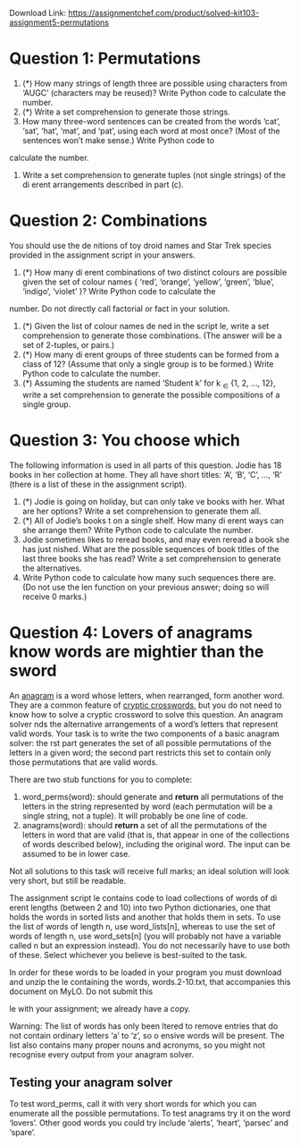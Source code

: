 Download Link: https://assignmentchef.com/product/solved-kit103-assignment5-permutations
<br>
<h1>Question 1: Permutations</h1>

<ol>

 <li>(*) How many strings of length three are possible using characters from ‘AUGC’ (characters may be reused)? Write Python code to calculate the number.</li>

 <li>(*) Write a set comprehension to generate those strings.</li>

 <li>How many three-word sentences can be created from the words ‘cat’, ‘sat’, ‘hat’, ‘mat’, and ‘pat’, using each word at most once? (Most of the sentences won’t make sense.) Write Python code to</li>

</ol>

calculate the number.

<ol>

 <li>Write a set comprehension to generate tuples (not single strings) of the di erent arrangements described in part (c).</li>

</ol>

<h1>Question 2: Combinations</h1>

You should use the de nitions of toy droid names and Star Trek species provided in the assignment script in your answers.

<ol>

 <li>(*) How many di erent combinations of two distinct colours are possible given the set of colour names { ‘red’, ‘orange’, ‘yellow’, ‘green’, ‘blue’, ‘indigo’, ‘violet’ }? Write Python code to calculate the</li>

</ol>

number. Do not directly call factorial or fact in your solution.

<ol>

 <li>(*) Given the list of colour names de ned in the script le, write a set comprehension to generate those combinations. (The answer will be a set of 2-tuples, or pairs.)</li>

 <li>(*) How many di erent groups of three students can be formed from a class of 12? (Assume that only a single group is to be formed.) Write Python code to calculate the number.</li>

 <li>(*) Assuming the students are named ‘Student k’ for k <sub>∈</sub> {1, 2, …, 12}, write a set comprehension to generate the possible compositions of a single group.</li>

</ol>

<h1>Question 3: You choose which</h1>

The following information is used in all parts of this question. Jodie has 18 books in her collection at home. They all have short titles: ‘A’, ‘B’, ‘C’, …, ‘R’ (there is a list of these in the assignment script).

<ol>

 <li>(*) Jodie is going on holiday, but can only take ve books with her. What are her options? Write a set comprehension to generate them all.</li>

 <li>(*) All of Jodie’s books t on a single shelf. How many di erent ways can she arrange them? Write Python code to calculate the number.</li>

 <li>Jodie sometimes likes to reread books, and may even reread a book she has just nished. What are the possible sequences of book titles of the last three books she has read? Write a set comprehension to generate the alternatives.</li>

 <li>Write Python code to calculate how many such sequences there are. (Do not use the len function on your previous answer; doing so will receive 0 marks.)</li>

</ol>

<h1>Question 4: Lovers of anagrams know words are mightier than the sword</h1>

An <u>anagram</u> is a word whose letters, when rearranged, form another word. They are a common feature of <u>cryptic crosswords</u>, but you do not need to know how to solve a cryptic crossword to solve this question. An anagram solver nds the alternative arrangements of a word’s letters that represent valid words. Your task is to write the two components of a basic anagram solver: the rst part generates the set of all possible permutations of the letters in a given word; the second part restricts this set to contain only those permutations that are valid words.

There are two stub functions for you to complete:

<ol>

 <li>word_perms(word): should generate and <strong>return</strong> all permutations of the letters in the string represented by word (each permutation will be a single string, not a tuple). It will probably be one line of code.</li>

 <li>anagrams(word): should <strong>return</strong> a set of all the permutations of the letters in word that are valid (that is, that appear in one of the collections of words described below), including the original word. The input can be assumed to be in lower case.</li>

</ol>

Not all solutions to this task will receive full marks; an ideal solution will look very short, but still be readable.

The assignment script le contains code to load collections of words of di erent lengths (between 2 and 10) into two Python dictionaries, one that holds the words in sorted lists and another that holds them in sets. To use the list of words of length n, use word_lists[n], whereas to use the set of words of length n, use word_sets[n] (you will probably not have a variable called n but an expression instead). You do not necessarily have to use both of these. Select whichever you believe is best-suited to the task.

In order for these words to be loaded in your program you must download and unzip the le containing the words, words.2-10.txt, that accompanies this document on MyLO. Do not submit this

le with your assignment; we already have a copy.

Warning: The list of words has only been ltered to remove entries that do not contain ordinary letters ‘a’ to ‘z’, so o ensive words will be present. The list also contains many proper nouns and acronyms, so you might not recognise every output from your anagram solver.

<h2>Testing your anagram solver</h2>

To test word_perms, call it with very short words for which you can enumerate all the possible permutations. To test anagrams try it on the word ‘lovers’. Other good words you could try include ‘alerts’, ‘heart’, ‘parsec’ and ‘spare’.